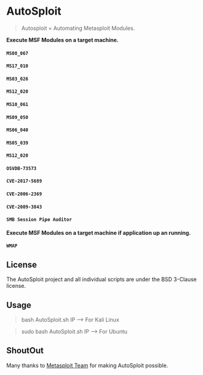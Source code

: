 # AutoSploit
> Autosploit = Automating Metasploit Modules.


**Execute MSF Modules on a target machine.**

#### `MS08_067`
#### `MS17_010`
#### `MS03_026`
#### `MS12_020`
#### `MS10_061`
#### `MS09_050`
#### `MS06_040`
#### `MS05_039`
#### `MS12_020`
#### `OSVDB-73573`
#### `CVE-2017-5689`
#### `CVE-2006-2369`
#### `CVE-2009-3843`
#### `SMB Session Pipe Auditor`

**Execute MSF Modules on a target machine if application up an running.**

#### `WMAP`

## License
The AutoSploit project and all individual scripts are under the BSD 3-Clause license.

## Usage

> bash AutoSploit.sh IP --> For Kali Linux

> sudo bash AutoSploit.sh IP --> For Ubuntu

## ShoutOut

Many thanks to [Metasploit Team](https://github.com/rapid7) for making AutoSploit possible.
